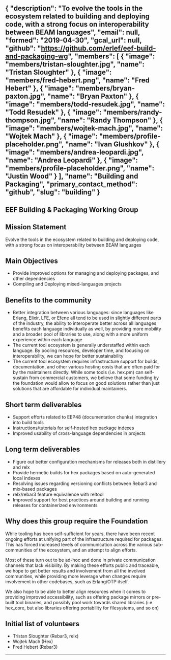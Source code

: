 {
  "description": "To evolve the tools in the ecosystem related to building and deploying code, with a strong focus on interoperability between BEAM languages",
  "email": null,
  "formed": "2019-04-30",
  "gcal_url": null,
  "github": "https://github.com/erlef/eef-build-and-packaging-wg",
  "members": [
    {
      "image": "members/tristan-sloughter.jpg",
      "name": "Tristan Sloughter"
    },
    {
      "image": "members/fred-hebert.png",
      "name": "Fred Hebert"
    },
    {
      "image": "members/bryan-paxton.jpg",
      "name": "Bryan Paxton"
    },
    {
      "image": "members/todd-resudek.jpg",
      "name": "Todd Resudek"
    },
    {
      "image": "members/randy-thompson.jpg",
      "name": "Randy Thompson"
    },
    {
      "image": "members/wojtek-mach.jpg",
      "name": "Wojtek Mach"
    },
    {
      "image": "members/profile-placeholder.png",
      "name": "Ivan Glushkov"
    },
    {
      "image": "members/andrea-leopardi.jpg",
      "name": "Andrea Leopardi"
    },
    {
      "image": "members/profile-placeholder.png",
      "name": "Justin Wood"
    }
  ],
  "name": "Building and Packaging",
  "primary_contact_method": "github",
  "slug": "building"
}
---
EEF Building & Packaging Working Group
---

## Mission Statement
Evolve the tools in the ecosystem related to building and deploying code, with a strong focus on interoperability between BEAM languages

## Main Objectives
- Provide improved options for managing and deploying packages, and other dependencies
- Compiling and Deploying mixed-languages projects

## Benefits to the community
- Better integration between various languages: since languages like Erlang, Elixir, LFE, or Efene all tend to be used in slightly different parts of the industry, the ability to interoperate better across all languages benefits each language individually as well, by providing more mobility and a broader pool of libraries to use, along with a more uniform experience within each language
- The current tool ecosystem is generally understaffed within each language. By pooling resources, developer time, and focusing on interoperability, we can hope for better sustainability
- The current tool ecosystem requires infrastructure support for builds, documentation, and other various hosting costs that are often paid for by the maintainers directly. While some tools (i.e. hex.pm) can self-sustain from commercial customers, we believe that some funding by the foundation would allow to focus on good solutions rather than just solutions that are affordable for individual maintainers.

## Short term deliverables
- Support efforts related to EEP48 (documentation chunks) integration into build tools
- Instructions/tutorials for self-hosted hex package indexes
- Improved usability of cross-language dependencies in projects

## Long term deliverables
- Figure out better configuration mechanisms for releases both in distillery and relx
- Provide hermetic builds for hex packages based on auto-generated local indexes
- Resolving issues regarding versioning conflicts between Rebar3 and mix-based packages
- relx/rebar3 feature equivalence with reltool
- Improved support for best practices around building and running releases for containerized environments

## Why does this group require the Foundation
While tooling has been self-sufficient for years, there have been recent ongoing efforts at unifying part of the infrastructure required for packages. This has forced increased levels of communication across the various sub-communities of the ecosystem, and an attempt to align efforts.

Most of these turn out to be ad-hoc and done in private communication channels that lack visibility. By making these efforts public and traceable, we hope to get better results and involvement from all the involved communities, while providing more leverage when changes require involvement in other codebases, such as Erlang/OTP itself.

We also hope to be able to better align resources when it comes to providing improved accessibility, such as offering package mirrors or pre-built tool binaries, and possibly pool work towards shared libraries (i.e. hex_core, but also libraries offering portability for filesystems, and so on)

## Initial list of volunteers
- Tristan Sloughter (Rebar3, relx)
- Wojtek Mach (Hex)
- Fred Hebert (Rebar3)

-------
